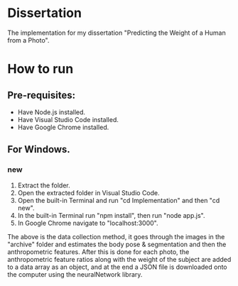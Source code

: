 # Dissertation
The implementation for my dissertation "Predicting the Weight of a Human from a Photo".

# How to run

## Pre-requisites:
- Have Node.js installed.
- Have Visual Studio Code installed.
- Have Google Chrome installed.

## For Windows.
### new
1) Extract the folder.
2) Open the extracted folder in Visual Studio Code.
3) Open the built-in Terminal and run "cd Implementation" and then "cd new".
4) In the built-in Terminal run "npm install", then run "node app.js".
5) In Google Chrome navigate to "localhost:3000".

The above is the data collection method, it goes through the images in the "archive" folder and estimates the body pose & segmentation and then the anthropometric features. After this is done for each photo, the anthropometric feature ratios along with the weight of the subject are added to a data array as an object, and at the end a JSON file is downloaded onto the computer using the neuralNetwork library.
